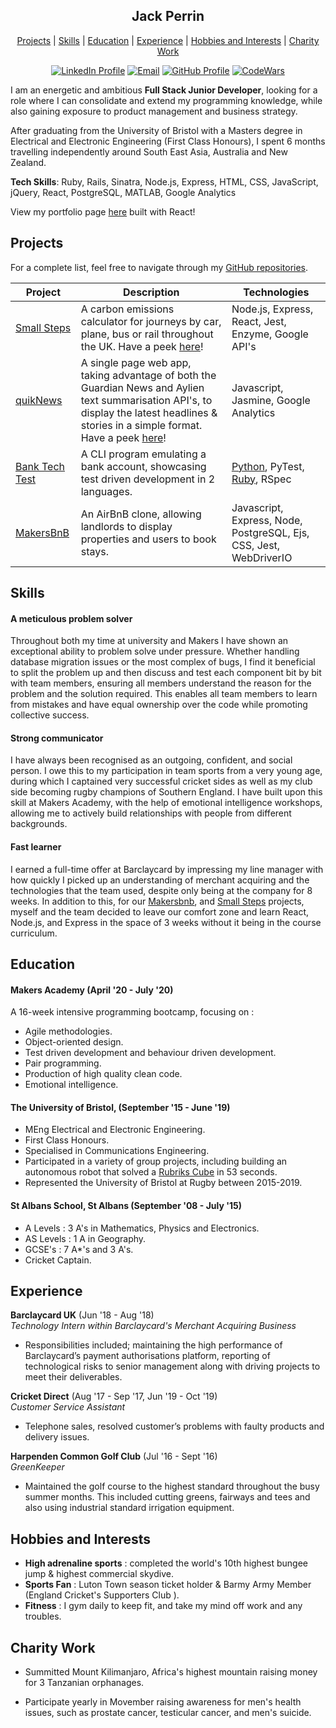 <div align="center">

## Jack Perrin

[Projects](#projects) | [Skills](#skills) | [Education](#education) | [Experience](#experience) | [Hobbies and Interests](#hobbies-and-interests) | [ Charity Work ](#Charity-Work)

[![LinkedIn Profile]](https://www.linkedin.com/in/jack-perrin-b8a447111/)
[![Email]](mailto:perrinjack96@gmail.com)
[![GitHub Profile]](https://github.com/perrinjack)
[![CodeWars]](https://www.codewars.com/users/perrinjack96)

</div>

I am an energetic and ambitious **Full Stack Junior Developer**, looking for a role where I can consolidate and extend my programming knowledge, while also gaining exposure to product management and business strategy.

After graduating from the University of Bristol with a Masters degree in Electrical and Electronic Engineering (First Class Honours), I spent 6 months travelling independently around South East Asia, Australia and New Zealand.

**Tech Skills**: Ruby, Rails, Sinatra, Node.js, Express, HTML, CSS, JavaScript, jQuery, React, PostgreSQL, MATLAB, Google Analytics

View my portfolio page [here](https://www.jack-perrin.uk/) built with React!

## Projects

For a complete list, feel free to navigate through my [GitHub repositories](https://github.com/perrinjack?tab=repositories).

| Project                                                           | Description                                                                                                                                                                                                            | Technologies                                                                                                                 |
| ----------------------------------------------------------------- | ---------------------------------------------------------------------------------------------------------------------------------------------------------------------------------------------------------------------- | ---------------------------------------------------------------------------------------------------------------------------- |
| [Small Steps](https://github.com/perrinjack/Small_Steps)          | A carbon emissions calculator for journeys by car, plane, bus or rail throughout the UK. Have a peek [here](https://small-steps2020.herokuapp.com/)!                                                                   | Node.js, Express, React, Jest, Enzyme, Google API's                                                                          |
| [quikNews](https://github.com/perrinjack/quicknews)               | A single page web app, taking advantage of both the Guardian News and Aylien text summarisation API's, to display the latest headlines & stories in a simple format. Have a peek [here](https://quicknews.imfast.io/)! | Javascript, Jasmine, Google Analytics                                                                                        |
| [Bank Tech Test](https://github.com/perrinjack/Bank-Tech-Test-Py) | A CLI program emulating a bank account, showcasing test driven development in 2 languages.                                                                                                                             | [Python](https://github.com/perrinjack/Bank-Tech-Test-Py), PyTest, [Ruby](https://github.com/perrinjack/BankTechTest), RSpec |
| [MakersBnB](https://github.com/perrinjack/MakersBnB)              | An AirBnB clone, allowing landlords to display properties and users to book stays.                                                                                                                                     | Javascript, Express, Node, PostgreSQL, Ejs, CSS, Jest, WebDriverIO                                                           |

## Skills

#### A meticulous problem solver

Throughout both my time at university and Makers I have shown an exceptional ability to problem solve under pressure. Whether handling database migration issues or the most complex of bugs, I find it beneficial to split the problem up and then discuss and test each component bit by bit with team members, ensuring all members understand the reason for the problem and the solution required. This enables all team members to learn from mistakes and have equal ownership over the code while promoting collective success.

#### Strong communicator

I have always been recognised as an outgoing, confident, and social person. I owe this to my participation in team sports from a very young age, during which I captained very successful cricket sides as well as my club side becoming rugby champions of Southern England. I have built upon this skill at Makers Academy, with the help of emotional intelligence workshops, allowing me to actively build relationships with people from different backgrounds.

#### Fast learner

I earned a full-time offer at Barclaycard by impressing my line manager with how quickly I picked up an understanding of merchant acquiring and the technologies that the team used, despite only being at the company for 8 weeks. In addition to this, for our [Makersbnb](https://github.com/perrinjack/MakersBnB), and [Small Steps](https://github.com/perrinjack/Small_Steps) projects, myself and the team decided to leave our comfort zone and learn React, Node.js, and Express in the space of 3 weeks without it being in the course curriculum.

## Education

#### Makers Academy (April '20 - July '20)

A 16-week intensive programming bootcamp, focusing on :

- Agile methodologies.
- Object-oriented design.
- Test driven development and behaviour driven development.
- Pair programming.
- Production of high quality clean code.
- Emotional intelligence.

#### The University of Bristol, (September '15 - June '19)

- MEng Electrical and Electronic Engineering.
- First Class Honours.
- Specialised in Communications Engineering.
- Participated in a variety of group projects, including building an autonomous robot that solved a [Rubriks Cube](https://www.youtube.com/watch?v=ekkY4wNfVEE) in 53 seconds.
- Represented the University of Bristol at Rugby between 2015-2019.

#### St Albans School, St Albans (September '08 - July '15)

- A Levels : 3 A's in Mathematics, Physics and Electronics.
- AS Levels : 1 A in Geography.
- GCSE's : 7 A\*'s and 3 A's.
- Cricket Captain.

## Experience

**Barclaycard UK** (Jun '18 - Aug '18)  
_Technology Intern within Barclaycard's Merchant Acquiring Business_

- Responsibilities included; maintaining the high performance of Barclaycard’s payment authorisations platform, reporting of technological risks to senior management along with driving projects to meet their deliverables.

**Cricket Direct** (Aug '17 - Sep '17, Jun '19 - Oct '19)  
_Customer Service Assistant_

- Telephone sales, resolved customer’s problems with faulty products and delivery issues.

**Harpenden Common Golf Club** (Jul '16 - Sept '16)  
_GreenKeeper_

- Maintained the golf course to the highest standard throughout the busy summer months. This included cutting greens, fairways and tees and also using industrial standard irrigation equipment.

## Hobbies and Interests

- **High adrenaline sports** : completed the world's 10th highest bungee jump & highest commercial skydive.
- **Sports Fan** : Luton Town season ticket holder & Barmy Army Member (England Cricket's Supporters Club ).
- **Fitness** : I gym daily to keep fit, and take my mind off work and any troubles.

## Charity Work

- Summitted Mount Kilimanjaro, Africa's highest mountain raising money for 3 Tanzanian orphanages.

- Participate yearly in Movember raising awareness for men's health issues, such as prostate cancer, testicular cancer, and men's suicide.

<!-- Badges n stuff  -->

[linkedin profile]: https://img.shields.io/badge/LinkedIn-%232A6AC7?style=for-the-badge&logo=linkedin
[email]: https://img.shields.io/badge/Email-%23D14836?style=for-the-badge&logo=gmail&logoColor=white
[github profile]: https://img.shields.io/badge/GitHub-%23181717?style=for-the-badge&logo=github&logoColor=white
[codewars]: https://img.shields.io/badge/CodeWars-%23AD2C27?style=for-the-badge&logo=codewars&logoColor=white
